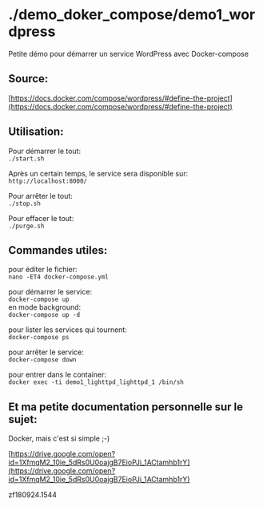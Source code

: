 # ./demo_doker_compose/demo1_wordpress

Petite démo pour démarrer un service WordPress avec Docker-compose

## Source: 
[https://docs.docker.com/compose/wordpress/#define-the-project](https://docs.docker.com/compose/wordpress/#define-the-project)


## Utilisation:

Pour démarrer le tout:<br>
`./start.sh`

Après un certain temps, le service sera disponible sur:<br>
`http://localhost:8000/`

Pour arrêter le tout:<br>
`./stop.sh`

Pour effacer le tout:<br>
`./purge.sh`


## Commandes utiles:

pour éditer le fichier:<br>
`nano -ET4 docker-compose.yml`

pour démarrer le service:<br>
`docker-compose up`<br>
en mode background:<br>
`docker-compose up -d`

pour lister les services qui tournent:<br>
`docker-compose ps`

pour arrêter le service:<br>
`docker-compose down`

pour entrer dans le container:<br>
`docker exec -ti demo1_lighttpd_lighttpd_1 /bin/sh`



## Et ma petite documentation personnelle sur le sujet:

Docker, mais c'est si simple ;-)

[https://drive.google.com/open?id=1XfmqM2_10ie_5dRs0U0oajgB7EioPJi_1ACtamhb1rY](https://drive.google.com/open?id=1XfmqM2_10ie_5dRs0U0oajgB7EioPJi_1ACtamhb1rY)



zf180924.1544

